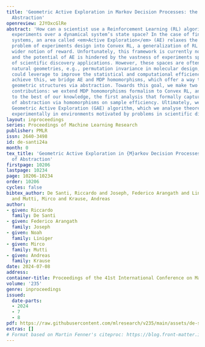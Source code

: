 ```yaml
---
title: 'Geometric Active Exploration in Markov Decision Processes: the Benefit of
  Abstraction'
openreview: 2JYOxcGlRe
abstract: 'How can a scientist use a Reinforcement Learning (RL) algorithm to design
  experiments over a dynamical system’s state space? In the case of finite and Markovian
  systems, an area called <em>Active Exploration</em> (AE) relaxes the optimization
  problem of experiments design into Convex RL, a generalization of RL admitting a
  wider notion of reward. Unfortunately, this framework is currently not scalable
  and the potential of AE is hindered by the vastness of experiments spaces typical
  of scientific discovery applications. However, these spaces are often endowed with
  natural geometries, e.g., permutation invariance in molecular design, that an agent
  could leverage to improve the statistical and computational efficiency of AE. To
  achieve this, we bridge AE and MDP homomorphisms, which offer a way to exploit known
  geometric structures via abstraction. Towards this goal, we make two fundamental
  contributions: we extend MDP homomorphisms formalism to Convex RL, and we present,
  to the best of our knowledge, the first analysis that formally captures the benefit
  of abstraction via homomorphisms on sample efficiency. Ultimately, we propose the
  Geometric Active Exploration (GAE) algorithm, which we analyse theoretically and
  experimentally in environments motivated by problems in scientific discovery.'
layout: inproceedings
series: Proceedings of Machine Learning Research
publisher: PMLR
issn: 2640-3498
id: de-santi24a
month: 0
tex_title: 'Geometric Active Exploration in {M}arkov Decision Processes: the Benefit
  of Abstraction'
firstpage: 10206
lastpage: 10234
page: 10206-10234
order: 10206
cycles: false
bibtex_author: De Santi, Riccardo and Joseph, Federico Arangath and Liniger, Noah
  and Mutti, Mirco and Krause, Andreas
author:
- given: Riccardo
  family: De Santi
- given: Federico Arangath
  family: Joseph
- given: Noah
  family: Liniger
- given: Mirco
  family: Mutti
- given: Andreas
  family: Krause
date: 2024-07-08
address:
container-title: Proceedings of the 41st International Conference on Machine Learning
volume: '235'
genre: inproceedings
issued:
  date-parts:
  - 2024
  - 7
  - 8
pdf: https://raw.githubusercontent.com/mlresearch/v235/main/assets/de-santi24a/de-santi24a.pdf
extras: []
# Format based on Martin Fenner's citeproc: https://blog.front-matter.io/posts/citeproc-yaml-for-bibliographies/
---
```


